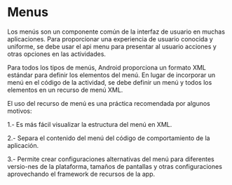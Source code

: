 # Menus
Los menús son un componente común de la interfaz de usuario en muchas aplicaciones. Para proporcionar una experiencia de usuario conocida 
y uniforme, se debe usar el api menu para presentar al usuario acciones y otras opciones en las actividades.

Para todos los tipos de menús, Android proporciona un formato XML estándar para definir los elementos del menú. En lugar de incorporar 
un menú en el código de la actividad, se debe definir un menú y todos los elementos en un recurso de menú XML.

El uso del recurso de menú es una práctica recomendada por algunos motivos:

1.- Es más fácil visualizar la estructura del menú en XML.

2.- Separa el contenido del menú del código de comportamiento de la aplicación.

3.- Permite crear configuraciones alternativas del menú para diferentes versio-nes de la plataforma, tamaños de pantallas y otras 
configuraciones aprovechando el framework de recursos de la app.
